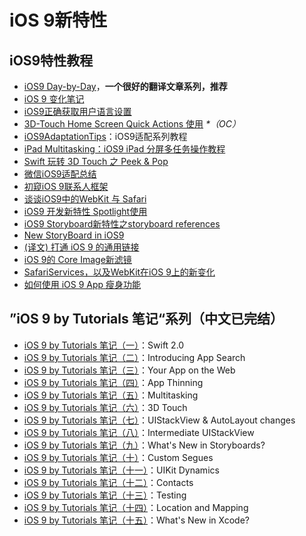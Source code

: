 # iOS 9新特性
## iOS9特性教程
- [iOS9 Day-by-Day][1]，**一个很好的翻译文章系列，推荐**
- [iOS 9 变化笔记][2]
- [iOS9正确获取用户语言设置][3]
- [3D-Touch Home Screen Quick Actions 使用][4] _\*（OC）_
- [iOS9AdaptationTips][5]：iOS9适配系列教程
- [iPad Multitasking：iOS9 iPad 分屏多任务操作教程][6]
- [Swift 玩转 3D Touch 之 Peek & Pop][7]
- [微信iOS9适配总结][8]
- [初窥iOS 9联系人框架][9]
- [谈谈iOS9中的WebKit 与 Safari][10]
- [iOS9 开发新特性 Spotlight使用][11]
- [iOS9 Storyboard新特性之storyboard references][12]
- [New StoryBoard in iOS9][13]
- [(译文) 打通 iOS 9 的通用链接][14]
- [iOS 9的 Core Image新滤镜][15]
- [SafariServices，以及WebKit在iOS 9上的新变化][16]
- [如何使用 iOS 9 App 瘦身功能][17]

## ”iOS 9 by Tutorials 笔记“系列（中文已完结）
- [iOS 9 by Tutorials 笔记（一）][18]：Swift 2.0
- [iOS 9 by Tutorials 笔记（二）][19]：Introducing App Search
- [iOS 9 by Tutorials 笔记（三）][20]：Your App on the Web
- [iOS 9 by Tutorials 笔记（四）][21]：App Thinning
- [iOS 9 by Tutorials 笔记（五）][22]：Multitasking
- [iOS 9 by Tutorials 笔记（六）][23]：3D Touch
- [iOS 9 by Tutorials 笔记（七）][24]：UIStackView & AutoLayout changes 
- [iOS 9 by Tutorials 笔记（八）][25]：Intermediate UIStackView
- [iOS 9 by Tutorials 笔记（九）][26]：What's New in Storyboards?
- [iOS 9 by Tutorials 笔记（十）][27]：Custom Segues
- [iOS 9 by Tutorials 笔记（十一）][28]：UIKit Dynamics
- [iOS 9 by Tutorials 笔记（十二）][29]：Contacts
- [iOS 9 by Tutorials 笔记（十三）][30]：Testing
- [iOS 9 by Tutorials 笔记（十四）][31]：Location and Mapping
- [iOS 9 by Tutorials 笔记（十五）][32]：What's New in Xcode?

[1]:	http://www.jianshu.com/p/3768b9c65974
[2]:	http://segmentfault.com/a/1190000003794595
[3]:	http://blog.yourtion.com/get-current-language-on-ios9.html
[4]:	http://www.cnblogs.com/wb145230/p/4936596.html "3D-Touch Home Screen Quick Actions 使用"
[5]:	https://github.com/ChenYilong/iOS9AdaptationTips "iOS9AdaptationTips"
[6]:	http://segmentfault.com/a/1190000003794618 "iPad Multitasking：iOS9 iPad 分屏多任务操作教程"
[7]:	http://www.cnblogs.com/Ray-liang/p/4983592.html "Swift 玩转 3D Touch 之 Peek & Pop"
[8]:	http://mp.weixin.qq.com/s?__biz=MzAwNDY1ODY2OQ==&mid=400069917&idx=1&sn=ac651a2ba788980fb6730dc0c322293c&scene=0#rd
[9]:	http://www.cocoachina.com/ios/20151111/14077.html
[10]:	http://www.cnblogs.com/Ray-liang/p/4961702.html "谈谈iOS9中的WebKit 与 Safari"
[11]:	http://www.cnblogs.com/jgCho/p/4961435.html "iOS9 开发新特性 Spotlight使用"
[12]:	http://www.lvesli.com/?p=356 "iOS9 Storyboard新特性之storyboard references"
[13]:	http://segmentfault.com/a/1190000003957293 "New StoryBoard in iOS9"
[14]:	http://amonxu.com/2015/08/18/2015-08-18-Breaking-down-iOS9-Universal-Links/ "(译文) 打通 iOS 9 的通用链接"
[15]:	http://www.cocoachina.com/ios/20151118/14253.html
[16]:	http://www.hotobear.com/?p=1031 "SafariServices，以及WebKit在iOS 9上的新变化"
[17]:	http://swift.gg/2016/01/07/app-thinning-appcoda/ "如何使用 iOS 9 App 瘦身功能"
[18]:	http://chengway.in/ios-9-by-tutorials-bi-ji/ "iOS 9 by Tutorials 笔记（一）"
[19]:	http://chengway.in/ios-9-by-tutorials-bi-ji-er/ "iOS 9 by Tutorials 笔记（二）"
[20]:	http://chengway.in/ios-9-by-tutorials-bi-ji-san/ "iOS 9 by Tutorials 笔记（三）"
[21]:	http://chengway.in/ios-9-by-tutorials-bi-ji-si/ "iOS 9 by Tutorials 笔记（四）"
[22]:	http://chengway.in/ios-9-by-tutorials-bi-ji-wu/ "iOS 9 by Tutorials 笔记（五）"
[23]:	http://chengway.in/ios-9-by-tutorials-bi-ji-liu/ "iOS 9 by Tutorials 笔记（六）"
[24]:	http://chengway.in/ios-9-by-tutorials-bi-ji-qi/ "iOS 9 by Tutorials 笔记（七）"
[25]:	http://chengway.in/ios-9-by-tutorials-bi-ji-ba/ "iOS 9 by Tutorials 笔记（八）"
[26]:	http://chengway.in/ios-9-by-tutorials-bi-ji-jiu/ "iOS 9 by Tutorials 笔记（九）"
[27]:	http://chengway.in/ios-9-by-tutorials-bi-ji-shi/ "iOS 9 by Tutorials 笔记（十）"
[28]:	http://chengway.in/ios-9-by-tutorials-bi-ji-shi-yi/ "iOS 9 by Tutorials 笔记（十一）"
[29]:	http://chengway.in/ios-9-by-tutorials-bi-ji-shi-er/ "iOS 9 by Tutorials 笔记（十二）"
[30]:	http://chengway.in/ios-9-by-tutorials-bi-ji-shi-san/ "iOS 9 by Tutorials 笔记（十三）"
[31]:	http://chengway.in/ios-9-by-tutorials-bi-ji-shi-si/ "iOS 9 by Tutorials 笔记（十四）"
[32]:	http://chengway.in/ios-9-by-tutorials-bi-ji-shi-wu/ "iOS 9 by Tutorials 笔记（十五）"